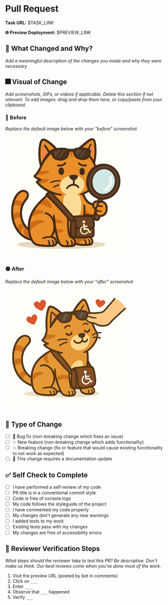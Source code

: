# Pull Request

**Task URL:** $TASK_LINK

**🌐 Preview Deployment:** $PREVIEW_LINK

## 🧐 What Changed and Why?

_Add a meaningful description of the changes you made and why they were necessary_

## 🎆 Visual of Change

_Add screenshots, GIFs, or videos if applicable. Delete this section if not relevant. To add images: drag and drop them here, or copy/paste from your clipboard._

### 🔴 Before

_Replace the default image below with your "before" screenshot_
<img src="https://raw.githubusercontent.com/linds-wmce/linds-wmce.github.io/main/public/a11ycat-sad.png" alt="Before" width="400" />

### 🟢 After

_Replace the default image below with your "after" screenshot_
<img src="https://raw.githubusercontent.com/linds-wmce/linds-wmce.github.io/main/public/a11ycat-happy.png" alt="After" width="400" />


## 🔖 Type of Change

- [ ] 🐛 Bug fix (non-breaking change which fixes an issue)
- [ ] ✨ New feature (non-breaking change which adds functionality)
- [ ] 💥 Breaking change (fix or feature that would cause existing functionality to not work as expected)
- [ ] 📝 This change requires a documentation update

## ✅ Self Check to Complete

- [ ] I have performed a self-review of my code
- [ ] PR title is in a conventional commit style
- [ ] Code is free of console.logs
- [ ] My code follows the styleguide of the project
- [ ] I have commented my code properly
- [ ] My changes don't generate any new warnings
- [ ] I added tests to my work
- [ ] Existing tests pass with my changes
- [ ] My changes are free of accessibility errors

## 👀 Reviewer Verification Steps

_What steps should the reviewer take to test this PR? Be descriptive. Don't make us think. Our best reviews come when you've done most of the work._

1. Visit the preview URL (posted by bot in comments)
2. Click on `___`
3. Enter `___`
4. Observe that `___` happened
5. Verify `___`
